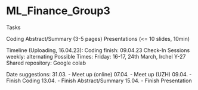 # ML_Finance_Group3

Tasks

Coding
Abstract/Summary (3-5 pages)
Presentations (<= 10 slides, 10min)

Timeline (Uploading, 16.04.23):
Coding finish: 09.04.23
Check-In Sessions weekly: alternating
Possible Times: 
Friday: 16-17, 24th March, Irchel Y-27
Shared repository: Google colab

Date suggestions:
31.03. - Meet up (online)
07.04. - Meet up (UZH)
09.04. - Finish Coding
13.04. - Finish Abstract/Summary
15.04. - Finish Presentation
